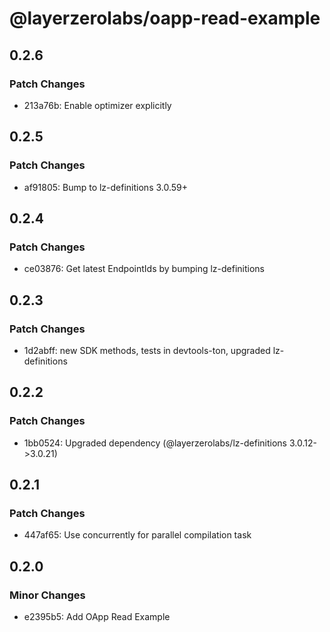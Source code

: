 # @layerzerolabs/oapp-read-example

## 0.2.6

### Patch Changes

- 213a76b: Enable optimizer explicitly

## 0.2.5

### Patch Changes

- af91805: Bump to lz-definitions 3.0.59+

## 0.2.4

### Patch Changes

- ce03876: Get latest EndpointIds by bumping lz-definitions

## 0.2.3

### Patch Changes

- 1d2abff: new SDK methods, tests in devtools-ton, upgraded lz-definitions

## 0.2.2

### Patch Changes

- 1bb0524: Upgraded dependency (@layerzerolabs/lz-definitions 3.0.12->3.0.21)

## 0.2.1

### Patch Changes

- 447af65: Use concurrently for parallel compilation task

## 0.2.0

### Minor Changes

- e2395b5: Add OApp Read Example
